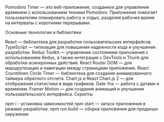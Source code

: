 Pomodoro Timer — это веб-приложение, созданное для управления временем с использованием техники Pomodoro. Приложение помогает пользователям планировать работу и отдых, разделяя рабочее время на интервалы с короткими перерывами.

Основные технологии и библиотеки

React — библиотека для разработки пользовательских интерфейсов.
TypeScript — типизация для повышения надежности кода и улучшения разработки.
Redux Toolkit — управление состоянием приложения с использованием Redux, а также интеграция с DevTools и Thunk для обработки асинхронных действий.
React Router DOM — для маршрутизации и навигации между страницами приложения.
React Countdown Circle Timer — библиотека для создания анимированного таймера обратного отсчета.
Chart.js и React Chart.js 2 — для отображения статистики в виде графиков.
Date-fns — работа с датами и временем.
Framer Motion — для создания анимаций и улучшения пользовательского интерфейса.
Скрипты

npm i - установка зависимостей
npm start — запуск приложения в режиме разработки.
npm run build — сборка приложения для продакшн окружения.
